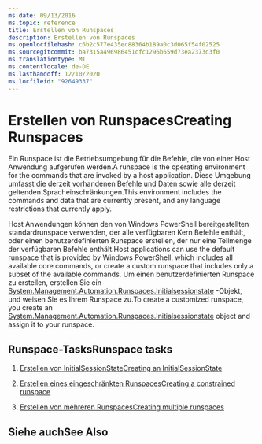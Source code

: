 ```yaml
---
ms.date: 09/13/2016
ms.topic: reference
title: Erstellen von Runspaces
description: Erstellen von Runspaces
ms.openlocfilehash: c6b2c577e435ec88364b189a0c3d065f54f02525
ms.sourcegitcommit: ba7315a496986451cfc1296b659d73ea2373d3f0
ms.translationtype: MT
ms.contentlocale: de-DE
ms.lasthandoff: 12/10/2020
ms.locfileid: "92649337"
---
```

# <a name="creating-runspaces"></a><span data-ttu-id="3f362-103">Erstellen von Runspaces</span><span class="sxs-lookup"><span data-stu-id="3f362-103">Creating Runspaces</span></span>

<span data-ttu-id="3f362-104">Ein Runspace ist die Betriebsumgebung für die Befehle, die von einer Host Anwendung aufgerufen werden.</span><span class="sxs-lookup"><span data-stu-id="3f362-104">A runspace is the operating environment for the commands that are invoked by a host application.</span></span> <span data-ttu-id="3f362-105">Diese Umgebung umfasst die derzeit vorhandenen Befehle und Daten sowie alle derzeit geltenden Spracheinschränkungen.</span><span class="sxs-lookup"><span data-stu-id="3f362-105">This environment includes the commands and data that are currently present, and any language restrictions that currently apply.</span></span>

 <span data-ttu-id="3f362-106">Host Anwendungen können den von Windows PowerShell bereitgestellten standardrunspace verwenden, der alle verfügbaren Kern Befehle enthält, oder einen benutzerdefinierten Runspace erstellen, der nur eine Teilmenge der verfügbaren Befehle enthält.</span><span class="sxs-lookup"><span data-stu-id="3f362-106">Host applications can use the default runspace that is provided by Windows PowerShell, which includes all available core commands, or create a custom runspace that includes only a subset of the available commands.</span></span> <span data-ttu-id="3f362-107">Um einen benutzerdefinierten Runspace zu erstellen, erstellen Sie ein [System.Management.Automation.Runspaces.Initialsessionstate](/dotnet/api/System.Management.Automation.Runspaces.InitialSessionState) -Objekt, und weisen Sie es Ihrem Runspace zu.</span><span class="sxs-lookup"><span data-stu-id="3f362-107">To create a customized runspace, you create an [System.Management.Automation.Runspaces.Initialsessionstate](/dotnet/api/System.Management.Automation.Runspaces.InitialSessionState) object and assign it to your runspace.</span></span>

## <a name="runspace-tasks"></a><span data-ttu-id="3f362-108">Runspace-Tasks</span><span class="sxs-lookup"><span data-stu-id="3f362-108">Runspace tasks</span></span>

1. [<span data-ttu-id="3f362-109">Erstellen von InitialSessionState</span><span class="sxs-lookup"><span data-stu-id="3f362-109">Creating an InitialSessionState</span></span>](./creating-an-initialsessionstate.md)

2. [<span data-ttu-id="3f362-110">Erstellen eines eingeschränkten Runspaces</span><span class="sxs-lookup"><span data-stu-id="3f362-110">Creating a constrained runspace</span></span>](./creating-a-constrained-runspace.md)

3. [<span data-ttu-id="3f362-111">Erstellen von mehreren Runspaces</span><span class="sxs-lookup"><span data-stu-id="3f362-111">Creating multiple runspaces</span></span>](./creating-multiple-runspaces.md)

## <a name="see-also"></a><span data-ttu-id="3f362-112">Siehe auch</span><span class="sxs-lookup"><span data-stu-id="3f362-112">See Also</span></span>
